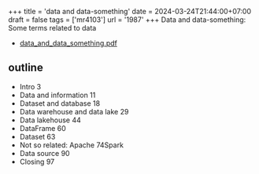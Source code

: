 +++
title = 'data and data-something'
date = 2024-03-24T21:44:00+07:00
draft = false
tags = ['mr4103']
url = '1987'
+++
Data and data-something: Some terms related to data
<!--more-->

+ [data_and_data_something.pdf](https://osf.io/an2bs)


## outline
+ Intro 3
+ Data and information 11
+ Dataset and database 18
+ Data warehouse and data lake 29
+ Data lakehouse 44
+ DataFrame 60
+ Dataset 63
+ Not so related: Apache 74Spark
+ Data source 90
+ Closing 97
